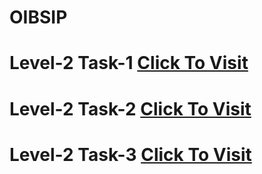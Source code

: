 # OIBSIP

# Level-2 Task-1 <a href="https://surya-bbas.github.io/OIBSIP/Task-1/calculator.html">Click To Visit</a>
# Level-2 Task-2 <a href="https://surya-bbas.github.io/OIBSIP/Task-2/">Click To Visit</a>
# Level-2 Task-3 <a href="https://surya-bbas.github.io/OIBSIP/Task-3/">Click To Visit</a>
